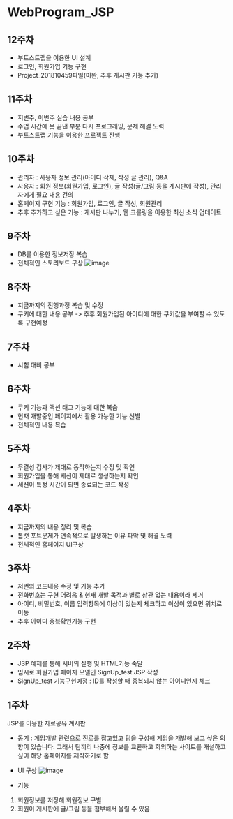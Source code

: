 # WebProgram_JSP

12주차
-------------------------------------------------------------------------------
- 부트스트랩을 이용한 UI 설계
- 로그인, 회원가입 기능 구현
- Project_201810459파일(미완, 추후 게시판 기능 추가)

11주차
-------------------------------------------------------------------------------
- 저번주, 이번주 실습 내용 공부
- 수업 시간에 못 끝낸 부분 다시 프로그래밍, 문제 해결 노력
- 부트스트랩 기능을 이용한 프로젝트 진행

10주차
-------------------------------------------------------------------------------
- 관리자 : 사용자 정보 관리(아이디 삭제, 작성 글 관리), Q&A 
- 사용자 : 회원 정보(회원가입, 로그인), 글 작성(글/그림 등을 계시판에 작성), 관리자에게 필요 내용 건의
- 홈페이지 구현 기능 : 회원가입, 로그인, 글 작성, 회원관리
- 추후 추가하고 싶은 기능 : 게시판 나누기, 웹 크롤링을 이용한 최신 소식 업데이트

9주차
-------------------------------------------------------------------------------
- DB를 이용한 정보저장 복습
- 전체적인 스토리보드 구상
![image](https://user-images.githubusercontent.com/95271493/168464481-9d8ba0e4-e2eb-4743-b0ca-bdd19a92eff0.png)


8주차
-------------------------------------------------------------------------------
- 지금까지의 진행과정 복습 및 수정
- 쿠키에 대한 내용 공부 -> 추후 회원가입된 아이디에 대한 쿠키값을 부여할 수 있도록 구현예정

7주차
-------------------------------------------------------------------------------
- 시험 대비 공부

6주차
-------------------------------------------------------------------------------
- 쿠키 기능과 액션 태그 기능에 대한 복습
- 현재 개발중인 페이지에서 활용 가능한 기능 선별
- 전체적인 내용 복습 


5주차
-------------------------------------------------------------------------------
- 무결성 검사가 제대로 동작하는지 수정 및 확인 
- 회원가입을 통해 세션이 제대로 생성하는지 확인
- 세션이 특정 시간이 되면 종료되는 코드 작성

4주차
-------------------------------------------------------------------------------
- 지금까지의 내용 정리 및 복습
- 톰캣 포트문제가 연속적으로 발생하는 이유 파악 및 해결 노력
- 전체적인 홈페이지 UI구상

3주차
-------------------------------------------------------------------------------
- 저번의 코드내용 수정 및 기능 추가
- 전화번호는 구현 어려움 & 현재 개발 목적과 별로 상관 없는 내용이라 제거
- 아이디, 비밀번호, 이름 입력항목에 이상이 있는지 체크하고 이상이 있으면 위치로 이동
- 추후 아이디 중복확인기능 구현


2주차
-------------------------------------------------------------------------------
- JSP 예제를 통해 서버의 실행 및 HTML기능 숙달
- 임시로 회원가입 페이지 모델인 SignUp_test.JSP 작성
- SignUp_test 기능구현예정 : ID를 작성할 때 중복되지 않는 아이디인지 체크
 


1주차
-------------------------------------------------------------------------------
JSP를 이용한 자료공유 계시판

- 동기 : 게임개발 관련으로 진로를 잡고있고 팀을 구성해 게임을 개발해 보고 싶은 의향이 있습니다. 그래서 팀끼리 나중에 정보를 교환하고 회의하는 사이트를 개설하고 싶어 해당 홈페이지를 제작하기로 함

- UI 구상
![image](https://user-images.githubusercontent.com/95271493/159148429-f687fa24-55e8-4f8a-881a-8e8f6f9db10e.png)

- 기능
1. 회원정보를 저장해 회원정보 구별
2. 회원이 게시판에 글/그림 등을 첨부해서 올릴 수 있음
